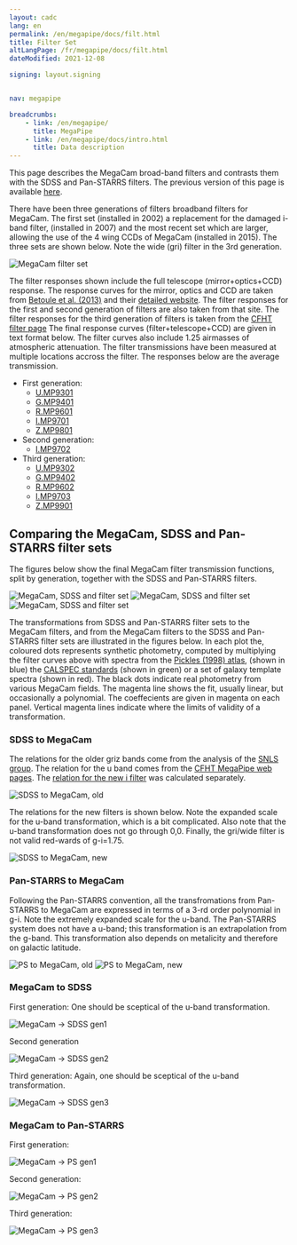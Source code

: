 ```yaml
---
layout: cadc
lang: en
permalink: /en/megapipe/docs/filt.html
title: Filter Set
altLangPage: /fr/megapipe/docs/filt.html
dateModified: 2021-12-08

signing: layout.signing


nav: megapipe

breadcrumbs:
    - link: /en/megapipe/
      title: MegaPipe
    - link: /en/megapipe/docs/intro.html
      title: Data description
---
```


<p>
    This page describes the MegaCam broad-band filters and contrasts them with the SDSS and Pan-STARRS filters.
    The previous version of this page is available <a href="filtold.html">here</a>. 
</p>
<p>
    There have been three generations of filters broadband filters for MegaCam.
    The first set (installed in 2002) a replacement for the damaged i-band filter,
    (installed in 2007) and the most recent set which are larger, allowing
    the use of the 4 wing CCDs of MegaCam (installed in 2015). The three sets are shown
    below. Note the wide (gri) filter in the 3rd generation.
</p>
<img class="img-responsive" src="/static/images/megapipe/msp123.gif" alt="MegaCam filter set"/>
<p>
    The filter responses shown include the full telescope
    (mirror+optics+CCD) response. The response curves for the mirror,
    optics and CCD are taken from <a rel="external" href="http://adsabs.harvard.edu/abs/2013A%26A...552A.124B">Betoule
    et al. (2013)</a> and their <a rel="external" href="http://supernovae.in2p3.fr/snls_sdss/">detailed website</a>.
    The filter responses for the first and second generation of
    filters are also taken from that site. The filter responses for
    the third generation of filters is taken from
    the <a rel="external" href="http://www.cfht.hawaii.edu/Instruments/Filters/megaprime.html">CFHT
    filter page</a> The final response curves (filter+telescope+CCD)
    are given in text format below. The filter curves also include
    1.25 airmasses of atmospheric attenuation.  The filter
    transmissions have been measured at multiple locations accross the
    filter. The responses below are the average transmission.
</p>
<ul>
  <li>First generation:
    <ul>
      <li><a href="/static/files/megapipe/U.MP9301.fil">U.MP9301</a></li>
      <li><a href="/static/files/megapipe/G.MP9401.fil">G.MP9401</a></li>
      <li><a href="/static/files/megapipe/R.MP9601.fil">R.MP9601</a></li>
      <li><a href="/static/files/megapipe/I.MP9701.fil">I.MP9701</a></li>
      <li><a href="/static/files/megapipe/Z.MP9801.fil">Z.MP9801</a></li>
    </ul>
  </li>
  <li>Second generation:
    <ul>
      <li><a href="/static/files/megapipe/I.MP9702.fil">I.MP9702</a></li>
    </ul>
  </li>
  <li>Third generation:
      <ul>
        <li><a href="/static/files/megapipe/U.MP9302.fil">U.MP9302</a></li>
        <li><a href="/static/files/megapipe/G.MP9402.fil">G.MP9402</a></li>
        <li><a href="/static/files/megapipe/R.MP9602.fil">R.MP9602</a></li>
        <li><a href="/static/files/megapipe/I.MP9703.fil">I.MP9703</a></li>
        <li><a href="/static/files/megapipe/Z.MP9901.fil">Z.MP9901</a></li>
      </ul>
  </li>
</ul>
<h2>Comparing the MegaCam, SDSS and Pan-STARRS filter sets</h2>
<p>
    The figures below show the final MegaCam filter transmission
    functions, split by generation, together with the SDSS and Pan-STARRS
    filters.
</p>
<img class="img-responsive" src="/static/images/megapipe/msp1.gif" alt="MegaCam, SDSS and filter set"/>
<img class="img-responsive" src="/static/images/megapipe/msp2.gif" alt="MegaCam, SDSS and filter set"/>
<img class="img-responsive" src="/static/images/megapipe/msp3.gif" alt="MegaCam, SDSS and filter set"/>
<p>
    The transformations from SDSS and Pan-STARRS filter sets to the
    MegaCam filters, and from the MegaCam filters to the SDSS and
    Pan-STARRS filter sets are illustrated in the figures below. 
    In each plot the, coloured dots represents synthetic photometry,
    computed by multiplying the filter curves above with spectra from
    the <a rel="external" href="https://adsabs.harvard.edu/abs/1998PASP..110..863P">Pickles
    (1998) atlas</a>, (shown in blue) the <a rel="external" href="http://www.stsci.edu/hst/observatory/crds/calspec.html">CALSPEC
    standards</a> (shown in green) or a set of galaxy template spectra
    (shown in red).  The black dots indicate real photometry from
    various MegaCam fields.  The magenta line shows the fit, usually
    linear, but occasionally a polynomial. The coeffecients are given
    in magenta on each panel.  Vertical magenta lines indicate where
    the limits of validity of a transformation.
</p>
<h3>SDSS to MegaCam</h3>
<p>
    The relations for the older griz bands come from the analysis of the
    <a rel="external"  href="http://www.astro.uvic.ca/~pritchet/SN/Calib/ColourTerms-2006Jun19/index.html#Sec04">SNLS group</a>.
    The relation for the u band comes from the 
    <a rel="external"  href="http://cfht.hawaii.edu/Instruments/Imaging/MegaPrime/generalinformation.html">CFHT MegaPipe web pages</a>.
    The <a href="ifilt.html">relation for the new i filter</a> was calculated separately.
</p>
<img class="img-responsive" src="/static/images/megapipe/sdss.sm.megaold.gif" alt="SDSS to MegaCam, old"/>
<p>
    The relations for the new filters is shown below. Note the
    expanded scale for the u-band transformation, which is a bit
    complicated. Also note that the u-band transformation does not go
    through 0,0. Finally, the gri/wide filter is not valid red-wards
    of g-i=1.75.
</p>
<img class="img-responsive" src="/static/images/megapipe/sdss.sm.meganew.gif" alt="SDSS to MegaCam, new"/>
<h3>Pan-STARRS to MegaCam</h3> 
<p>
    Following the Pan-STARRS convention, all the transfromations from
    Pan-STARRS to MegaCam are expressed in terms of a 3-rd order
    polynomial in g-i.  Note the extremely expanded scale for the
    u-band. The Pan-STARRS system does not have a u-band; this
    transformation is an extrapolation from the g-band. This
    transformation also depends on metalicity and therefore on
    galactic latitude. 
</p>

<img class="img-responsive" src="/static/images/megapipe/ps.sm.megaold.gif" alt="PS to MegaCam, old"/> 
<img class="img-responsive" src="/static/images/megapipe/ps.sm.meganew.gif" alt="PS to MegaCam, new"/>
<h3>MegaCam to SDSS</h3>
<p>
    First generation: One should be sceptical of the u-band transformation.
</p>
<img class="img-responsive" src="/static/images/megapipe/mega2sdss.gen1.gif" alt="MegaCam -> SDSS gen1"/>
<p>
    Second generation
</p>
<img class="img-responsive" src="/static/images/megapipe/mega2sdss.gen2.gif" alt="MegaCam -> SDSS gen2"/>
<p>
    Third generation: Again, one should be sceptical of the u-band transformation.
</p>
<img class="img-responsive" src="/static/images/megapipe/mega2sdss.gen3.gif" alt="MegaCam -> SDSS gen3"/>
<h3>MegaCam to Pan-STARRS</h3>
<p>
    First generation: 
</p>
<img class="img-responsive" src="/static/images/megapipe/mega2ps.gen1.gif" alt="MegaCam -> PS gen1"/>
<p>
    Second generation:
</p>
<img class="img-responsive" src="/static/images/megapipe/mega2ps.gen2.gif" alt="MegaCam -> PS gen2"/>
<p>
    Third generation:
</p>
<img class="img-responsive" src="/static/images/megapipe/mega2ps.gen3.gif" alt="MegaCam -> PS gen3"/>
